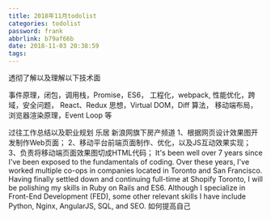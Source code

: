 ```yaml
---
title: 2018年11月todolist
categories: todolist
password: frank
abbrlink: b79af66b
date: 2018-11-03 20:38:59
tags:
---
```



透彻了解以及理解以下技术面

事件原理，闭包，调用栈，Promise，ES6， 工程化，webpack, 性能优化，跨域，安全问题， React、Redux 思想，Virtual DOM，Diff 算法， 移动端布局，浏览器渲染原理，Event Loop 等

过往工作总结以及职业规划
乐居 新浪网旗下房产频道
1、根据网页设计效果图开发制作Web页面； 2、移动平台前端页面制作、优化，以及JS互动效果实现； 3、负责将移动端页面效果图切成HTML代码；
It's been well over 7 years since I've been exposed to the fundamentals of coding. Over these years, I've worked multiple co-ops in companies located in Toronto and San Francisco. Having finally settled down and continuing full-time at Shopify Toronto, I will be polishing my skills in Ruby on Rails and ES6. Although I specialize in Front-End Development (FED), some other relevant skills I have include Python, Nginx, AngularJS, SQL, and SEO.
如何提高自己
 